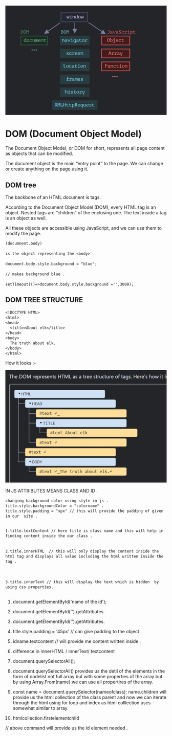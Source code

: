   ![alt text](https://github.com/DeepanshuNegi123/JSCODE/blob/9d95063d622805b9e39b3daa9c561a15ef400972/Screenshot%202025-01-31%20102658.png)


# DOM (Document Object Model)

The Document Object Model, or DOM for short, represents all page content as objects that can be modified.

The document object is the main “entry point” to the page. We can change or create anything on the page using it.


## DOM tree
The backbone of an HTML document is tags.

According to the Document Object Model (DOM), every HTML tag is an object. Nested tags are “children” of the enclosing one. The text inside a tag is an object as well.

All these objects are accessible using JavaScript, and we can use them to modify the page.

```
(documnent.body)

is the object representing the <body>

document.body.style.background = "blue"; 

// makes background blue .

setTimeout(()=>document.body.style.background ='',3000);
```

## DOM TREE STRUCTURE
```
<!DOCTYPE HTML>
<html>
<head>
  <title>About elk</title>
</head>
<body>
  The truth about elk.
</body>
</html>

```

How it looks :-

![alt text](tree.png)

IN JS ATTRIBUTES MEANS CLASS AND ID .

```
changing background color using style in js .
title.style.backgroundColor = "colorname" .
title.style.padding = "xpx" // this will provide the padding of given in our  site .

```

```

1.title.textContent // here title is class name and this will help in finding content inside the our class .


2.title.innerHTML  // this will only display the content inside the html tag and displays all value including the html written inside the tag .



3.title.innerText // this will display the text which is hidden  by using css properties.


```


1. document.getElementById('name of the id');
2. document.getElementById('').getAttributes.
3. document.getElementById('').getAttributes.
4. title.style.padding = '45px' // can give padding to the object .
5. idname.textcontent // will provide me content  written inside .
6. difference in innerHTML / innerText/ textcontent
7. document.querySelectorAll();
8. document.querySelectorAll() provides us the detil of the elements in the form of nodelist not full array but with some properties of the array but   by using Array.From(name) we can use all propertires of the array.

9. const name = document.querySelector(nameofclass);     name.children will provide us the html collection of the class parent and  now we can iterate through the html using for loop and index as html colllection uses somewhat similar to array.


10. htmlcollection.firstelementchild  


 


// above command will provide us  the id element needed .
